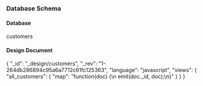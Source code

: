 ### Database Schema

#### Database
  customers

#### Design Document

  {
     "_id": "_design/customers",
     "_rev": "1-264db286894c95a6a7712c61fc125363",
     "language": "javascript",
     "views": {
         "all_customers": {
             "map": "function(doc) {\n  emit(doc._id, doc);\n}"
         }
     }
  }
